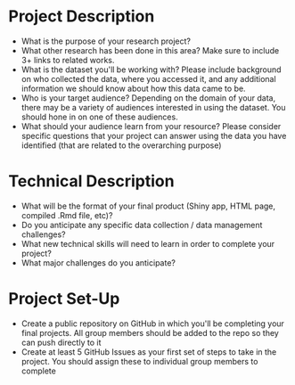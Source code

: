 # Project Description
- What is the purpose of your research project?  
- What other research has been done in this area? Make sure to include 3+ links to related works.  
- What is the dataset you'll be working with?  Please include background on who collected the data, where you accessed it, and any additional information we should know about how this data came to be.  
- Who is your target audience?  Depending on the domain of your data, there may be a variety of audiences interested in using the dataset. You should hone in on one of these audiences.  
- What should your audience learn from your resource? Please consider specific questions that your project can answer using the data you have identified (that are related to the overarching purpose)


# Technical Description
- What will be the format of your final product (Shiny app, HTML page, compiled .Rmd file, etc)?  
- Do you anticipate any specific data collection / data management challenges?  
- What new technical skills will need to learn in order to complete your project?  
- What major challenges do you anticipate?


# Project Set-Up
- Create a public repository on GitHub in which you'll be completing your final projects.  All group members should be added to the repo so they can push directly to it  
- Create at least 5 GitHub Issues as your first set of steps to take in the project.  You should assign these to individual group members to complete
